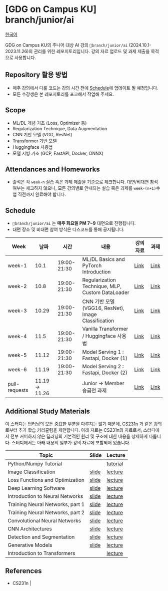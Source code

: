 # [GDG on Campus KU] branch/junior/ai 
[한국어](README.md)

 GDG on Campus KU의 주니어 대상 AI 강의 `🌳branch/junior/ai` (2024.10.1-2023.11.26)의 관리를 위한 레포지토리입니다. 강의 자료 업로드 및 과제 제출을 목적으로 사용합니다. 

## Repository 활용 방법
* 매주 강의에서 다룰 코드는 강의 시간 전에 [Schedule](##Schedule)에 업데이트 될 예정입니다.
* 모든 수강생은 본 레포지토리를 포크해서 작업해 주세요.

## Scope
* ML/DL 개념 기초 (Loss, Optimizer 등)
* Regularization Technique, Data Augmentation
* CNN 기반 모델 (VGG, ResNet)
* Transformer 기반 모델
* Huggingface 사용법
* 모델 서빙 기초 (GCP, FastAPI, Docker, ONNX)

## Attendances and Homeworks

* 출석은 각 `week-n` 실습 혹은 과제 제출을 기준으로 체크합니다. 대면/비대면 참석 여부는 체크하지 않으나, 모든 강의별로 안내되는 실습 혹은 과제를 `week-(n+1)`수업 직전까지 완료해야 합니다.


## Schedule
* `🌳branch/junior/ai` 는 **매주 화요일 PM 7~9** 대면으로 진행됩니다.
* 대면 장소 및 비대면 참여 방식은 디스코드를 통해 공지됩니다.

| **Week**        | **날짜**       | **시간**       | **내용**                                                   | **강의 자료**  | **과제**  |
|-----------------|----------------|----------------|------------------------------------------------------------|----------------|-----------|
| week-1          | 10.1           | 19:00-21:30    | ML/DL Basics and PyTorch Introduction                      | [Link]()       | [Link]()  |
| week-2          | 10.8           | 19:00-21:30    | Regularization Technique, MLP, Custom DataLoader | [Link]()       | [Link]()  |
| week-3          | 10.29          | 19:00-21:30    | CNN 기반 모델(VGG16, ResNet), Image Classification       | [Link]()       | [Link]()  |
| week-4          | 11.5           | 19:00-21:30    | Vanilla Transformer / Huggingface 사용법                    | [Link]()       | [Link]()  |
| week-5          | 11.12          | 19:00-21:30    | Model Serving 1 : Fastapi, Docker (1)                      | [Link]()       | [Link]()  |
| week-6          | 11.19          | 19:00-21:30    | Model Serving 2 : Fastapi, Docker (2)                      | [Link]()       | [Link]()  |
| pull-requests   | 11.19 → 11.26  |                | Junior → Member 승급전 과제                                   | [Link]()       | [Link]()  |


## Additional Study Materials
이 스터디는 딥러닝의 모든 중요한 부분을 다루지는 않기 때문에, [CS231n](https://cs231n.stanford.edu/) 과 같은 강의로부터 추가 학습 커리큘럼을 제안합니다. 아래 자료는 CS231n의 자료로서, 스터디에서 전부 커버하지 않은 딥러닝의 기본적인 원리 및 구조에 대한 내용을 상세하게 다룹니다. 스터디에서는 아래 내용의 일부가 강의 자료에 포함되어 있습니다.

| **Topic**                           | **Slide**                                                                                           | **Lecture**                                                                                             |
|-------------------------------------|----------------------------------------------------------------------------------------------------|--------------------------------------------------------------------------------------------------------------|
| Python/Numpy Tutorial                |                            | [tutorial](https://cs231n.github.io/python-numpy-tutorial)                |
| Image Classification                | [slide](http://cs231n.stanford.edu/slides/2017/cs231n_2017_lecture2.pdf)                            | [lecture](https://www.youtube.com/watch?v=vT1JzLTH4G4&list=PL3FW7Lu3i5JvHM8ljYj-zLfQRF3EO8sYv)                |
| Loss Functions and Optimization      | [slide](http://cs231n.stanford.edu/slides/2017/cs231n_2017_lecture3.pdf)                            | [lecture](https://www.youtube.com/watch?v=h7iBpEHGVNc&list=PL3FW7Lu3i5JvHM8ljYj-zLfQRF3EO8sYv)                |
| Deep Learning Software              | [slide](http://cs231n.stanford.edu/slides/2017/cs231n_2017_lecture8.pdf)                            | [lecture](https://www.youtube.com/watch?v=6SlgtELqOWc&list=PL3FW7Lu3i5JvHM8ljYj-zLfQRF3EO8sYv)                |
| Introduction to Neural Networks      | [slide](http://cs231n.stanford.edu/slides/2017/cs231n_2017_lecture4.pdf)                            | [lecture](https://www.youtube.com/watch?v=d14TUNcbn1k&list=PL3FW7Lu3i5JvHM8ljYj-zLfQRF3EO8sYv)                |
| Training Neural Networks, part 1     | [slide](http://cs231n.stanford.edu/slides/2017/cs231n_2017_lecture6.pdf)                            | [lecture](https://www.youtube.com/watch?v=wEoyxE0GP2M&list=PL3FW7Lu3i5JvHM8ljYj-zLfQRF3EO8sYv)                |
| Training Neural Networks, part 2     | [slide](http://cs231n.stanford.edu/slides/2017/cs231n_2017_lecture7.pdf)                            | [lecture](https://www.youtube.com/watch?v=wEoyxE0GP2M&list=PL3FW7Lu3i5JvHM8ljYj-zLfQRF3EO8sYv)                |
| Convolutional Neural Networks        | [slide](http://cs231n.stanford.edu/slides/2017/cs231n_2017_lecture5.pdf)                            | [lecture](https://www.youtube.com/watch?v=bNb2fEVKeEo&list=PL3FW7Lu3i5JvHM8ljYj-zLfQRF3EO8sYv)                |
| CNN Architectures                    | [slide](http://cs231n.stanford.edu/slides/2017/cs231n_2017_lecture9.pdf)                            | [lecture](https://www.youtube.com/watch?v=DAOcjicFr1Y&list=PL3FW7Lu3i5JvHM8ljYj-zLfQRF3EO8sYv)                |
| Detection and Segmentation           | [slide](http://cs231n.stanford.edu/slides/2017/cs231n_2017_lecture11.pdf)                           | [lecture](https://www.youtube.com/watch?v=nDPWywWRIRo&list=PL3FW7Lu3i5JvHM8ljYj-zLfQRF3EO8sYv)                |
| Generative Models                    | [slide](http://cs231n.stanford.edu/slides/2017/cs231n_2017_lecture13.pdf)                           | [lecture](https://www.youtube.com/watch?v=5WoItGTWV54&list=PL3FW7Lu3i5JvHM8ljYj-zLfQRF3EO8sYv)                |
| Introduction to Transformers         |                                                                                                    | [lecture](https://www.youtube.com/watch?v=XfpMkf4rD6E)     

## References
* CS231n
                                                  |
